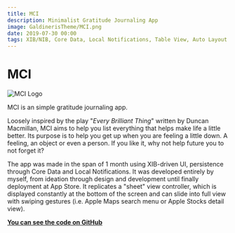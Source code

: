 ```yaml
---
title: MCI
description: Minimalist Gratitude Journaling App
image: GaldinerisTheme/MCI.png
date: 2019-07-30 00:00
tags: XIB/NIB, Core Data, Local Notifications, Table View, Auto Layout
---
```

# MCI

![MCI Logo](/GaldinerisTheme/mci.jpg)

MCI is an simple gratitude journaling app. 

Loosely inspired by the play "*Every Brilliant Thing*" written by Duncan Macmillan, MCI aims to help you list everything that helps make life a little better. Its purpose is to help you get up when you are feeling a little down. A feeling, an object or even a person. If you like it, why not help future you to not forget it?

The app was made in the span of 1 month using XIB-driven UI, persistence through Core Data and Local Notifications. It was developed entirely by myself, from ideation through design and development until finally deployment at App Store. It replicates a "sheet" view controller, which is displayed constantly at the bottom of the screen and can slide into full view with swiping gestures (i.e. Apple Maps search menu or Apple Stocks detail view).

**[You can see the code on GitHub](https://github.com/Galdineris/MCI)**

